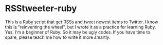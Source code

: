 # RSStweeter-ruby
This is a Ruby script that get RSSs and tweet newest items to Twitter.
I know this is "reinventing the wheel", but I wrote it as a practice for learning Ruby.
Yes, I'm a beginner of Ruby. So it may be ugly codes.
If you have time to spare, please teach me how to write it more smartly.

